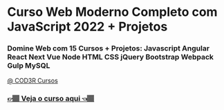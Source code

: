 <h1> Curso Web Moderno Completo com JavaScript 2022 + Projetos</h1>
<h3>Domine Web com 15 Cursos + Projetos: Javascript Angular React Next Vue Node HTML CSS jQuery Bootstrap Webpack Gulp MySQL</h3>
<p><a href='https://www.youtube.com/c/COD3RCURSOS' target='_blank'>@ COD3R Cursos</a></p>
<h3><a href='https://www.udemy.com/course/curso-web/' target='_blank'>👉🏽 Veja o curso aqui 👈🏽</a></h3>
